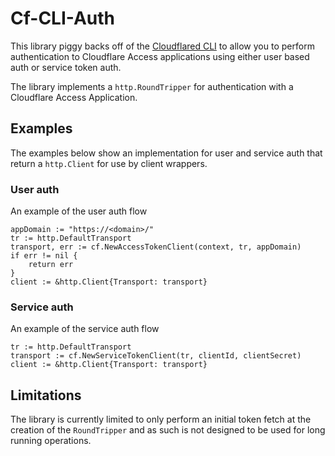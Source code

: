 # Cf-CLI-Auth
This library piggy backs off of the [Cloudflared CLI](https://github.com/cloudflare/cloudflared) to allow you to perform authentication to Cloudflare Access applications using either user based auth or service token auth.

The library implements a `http.RoundTripper` for authentication with a Cloudflare Access Application.

## Examples
The examples below show an implementation for user and service auth that return a `http.Client` for use by client wrappers.

### User auth
An example of the user auth flow 

```golang
appDomain := "https://<domain>/"
tr := http.DefaultTransport
transport, err := cf.NewAccessTokenClient(context, tr, appDomain)
if err != nil {
    return err
}
client := &http.Client{Transport: transport}
```

### Service auth
An example of the service auth flow

```golang
tr := http.DefaultTransport
transport := cf.NewServiceTokenClient(tr, clientId, clientSecret)
client := &http.Client{Transport: transport}
```

## Limitations
The library is currently limited to only perform an initial token fetch at the creation of the `RoundTripper` and as such is not designed to be used for long running operations.